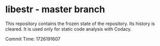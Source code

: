 # libestr - master branch

This repository contains the frozen state of the repository.
Its history is cleared. It is used only for static code
analysis with Codacy.

Commit Time: 1726191607